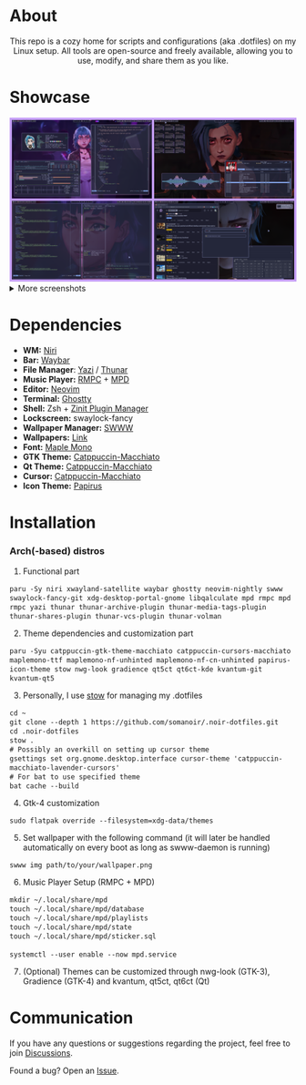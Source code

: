 # About

<div align="center">
  This repo is a cozy home for scripts and configurations (aka .dotfiles) on my Linux setup. All tools are open-source and freely available, allowing you to use, modify, and share them as you like.
</div>

# Showcase

<div align="center">
  <img alt="Showcase 0" src="./assets/showcase_0.png" />
</div>

<details>
  <summary>More screenshots</summary>
  <div align="center">
    <img alt="Showcase 1" width="45%" src="./assets/showcase_1.png" />
    <img alt="Showcase 2" width="45%" src="./assets/showcase_2.png" />
    <img alt="Showcase 3" width="45%" src="./assets/showcase_3.png" />
    <img alt="Showcase 4" width="45%" src="./assets/showcase_4.png" />
    <img alt="Showcase 5" width="45%" src="./assets/showcase_5.png" />
  </div>
</details>

# Dependencies

- **WM:** [Niri](https://github.com/YaLTeR/niri)
- **Bar:** [Waybar](https://github.com/Alexays/Waybar)
- **File Manager**: [Yazi](https://github.com/sxyazi/yazi) / [Thunar](https://gitlab.xfce.org/xfce/thunar)
- **Music Player:** [RMPC](https://github.com/mierak/rmpc) + [MPD](https://github.com/MusicPlayerDaemon/MPD)
- **Editor:** [Neovim](https://github.com/neovim/neovim)
- **Terminal:** [Ghostty](https://github.com/ghostty-org/ghostty)
- **Shell:** Zsh + [Zinit Plugin Manager](https://github.com/zdharma-continuum/zinit)
- **Lockscreen:** swaylock-fancy
- **Wallpaper Manager:** [SWWW](https://github.com/LGFae/swww)
- **Wallpapers:** [Link](https://github.com/somanoir/.noir-dotfiles/tree/master/.local/share/backgrounds)
- **Font:** [Maple Mono](https://github.com/subframe7536/maple-font)
- **GTK Theme:** [Catppuccin-Macchiato](https://github.com/catppuccin/gtk)
- **Qt Theme:** [Catppuccin-Macchiato](https://github.com/catppuccin/qt5ct)
- **Cursor:** [Catppuccin-Macchiato](https://github.com/catppuccin/cursors)
- **Icon Theme:** [Papirus](https://github.com/PapirusDevelopmentTeam/papirus-icon-theme)

# Installation

### Arch(-based) distros

1. Functional part

```
paru -Sy niri xwayland-satellite waybar ghostty neovim-nightly swww swaylock-fancy-git xdg-desktop-portal-gnome libqalculate mpd rmpc mpd rmpc yazi thunar thunar-archive-plugin thunar-media-tags-plugin thunar-shares-plugin thunar-vcs-plugin thunar-volman
```

2. Theme dependencies and customization part

```
paru -Syu catppuccin-gtk-theme-macchiato catppuccin-cursors-macchiato maplemono-ttf maplemono-nf-unhinted maplemono-nf-cn-unhinted papirus-icon-theme stow nwg-look gradience qt5ct qt6ct-kde kvantum-git kvantum-qt5
```

3. Personally, I use [stow](https://www.gnu.org/software/stow/) for managing my .dotfiles

```
cd ~
git clone --depth 1 https://github.com/somanoir/.noir-dotfiles.git
cd .noir-dotfiles
stow .
# Possibly an overkill on setting up cursor theme
gsettings set org.gnome.desktop.interface cursor-theme 'catppuccin-macchiato-lavender-cursors'
# For bat to use specified theme
bat cache --build
```

4. Gtk-4 customization

```
sudo flatpak override --filesystem=xdg-data/themes
```

5. Set wallpaper with the following command (it will later be handled automatically on every boot as long as swww-daemon is running)

```
swww img path/to/your/wallpaper.png
```

6. Music Player Setup (RMPC + MPD)
```
mkdir ~/.local/share/mpd
touch ~/.local/share/mpd/database
touch ~/.local/share/mpd/playlists
touch ~/.local/share/mpd/state
touch ~/.local/share/mpd/sticker.sql

systemctl --user enable --now mpd.service
```

7. (Optional) Themes can be customized through nwg-look (GTK-3), Gradience (GTK-4) and kvantum, qt5ct, qt6ct (Qt)

# Communication

If you have any questions or suggestions regarding the project, feel free to join [Discussions](https://github.com/somanoir/.noir-dotfiles/discussions).

Found a bug? Open an [Issue](https://github.com/somanoir/.noir-dotfiles/issues).